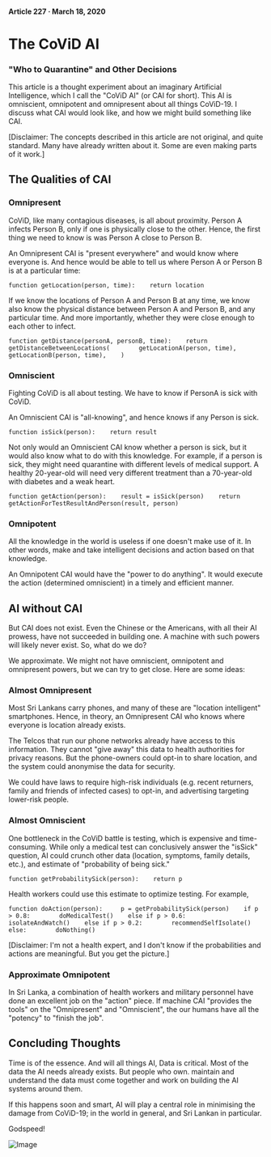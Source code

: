 #### Article 227 · March 18, 2020

# The CoViD AI

### "Who to Quarantine" and Other Decisions

This article is a thought experiment about an imaginary Artificial Intelligence, which I call the "CoViD AI" (or CAI for short). This AI is omniscient, omnipotent and omnipresent about all things CoViD-19. I discuss what CAI would look like, and how we might build something like CAI.

[Disclaimer: The concepts described in this article are not original, and quite standard. Many have already written about it. Some are even making parts of it work.]

## The Qualities of CAI

### Omnipresent

CoViD, like many contagious diseases, is all about proximity. Person A infects Person B, only if one is physically close to the other. Hence, the first thing we need to know is was Person A close to Person B.

An Omnipresent CAI is "present everywhere" and would know where everyone is. And hence would be able to tell us where Person A or Person B is at a particular time:

```
function getLocation(person, time):    return location
```

If we know the locations of Person A and Person B at any time, we know also know the physical distance between Person A and Person B, and any particular time. And more importantly, whether they were close enough to each other to infect.

```
function getDistance(personA, personB, time):    return getDistanceBetweenLocations(        getLocationA(person, time),        getLocationB(person, time),    )
```

### Omniscient

Fighting CoViD is all about testing. We have to know if PersonA is sick with CoViD.

An Omniscient CAI is "all-knowing", and hence knows if any Person is sick.

```
function isSick(person):    return result
```

Not only would an Omniscient CAI know whether a person is sick, but it would also know what to do with this knowledge. For example, if a person is sick, they might need quarantine with different levels of medical support. A healthy 20-year-old will need very different treatment than a 70-year-old with diabetes and a weak heart.

```
function getAction(person):    result = isSick(person)    return getActionForTestResultAndPerson(result, person)
```

### Omnipotent

All the knowledge in the world is useless if one doesn't make use of it. In other words, make and take intelligent decisions and action based on that knowledge.

An Omnipotent CAI would have the "power to do anything". It would execute the action (determined omniscient) in a timely and efficient manner.

## AI without CAI

But CAI does not exist. Even the Chinese or the Americans, with all their AI prowess, have not succeeded in building one. A machine with such powers will likely never exist. So, what do we do?

We approximate. We might not have omniscient, omnipotent and omnipresent powers, but we can try to get close. Here are some ideas:

### Almost Omnipresent

Most Sri Lankans carry phones, and many of these are "location intelligent" smartphones. Hence, in theory, an Omnipresent CAI who knows where everyone is location already exists.

The Telcos that run our phone networks already have access to this information. They cannot "give away" this data to health authorities for privacy reasons. But the phone-owners could opt-in to share location, and the system could anonymise the data for security.

We could have laws to require high-risk individuals (e.g. recent returners, family and friends of infected cases) to opt-in, and advertising targeting lower-risk people.

### Almost Omniscient

One bottleneck in the CoViD battle is testing, which is expensive and time-consuming. While only a medical test can conclusively answer the "isSick" question, AI could crunch other data (location, symptoms, family details, etc.), and estimate of "probability of being sick."

```
function getProbabilitySick(person):    return p
```

Health workers could use this estimate to optimize testing. For example,

```
function doAction(person):     p = getProbabilitySick(person)    if p > 0.8:        doMedicalTest()    else if p > 0.6:        isolateAndWatch()    else if p > 0.2:        recommendSelfIsolate()    else:        doNothing()
```

[Disclaimer: I'm not a health expert, and I don't know if the probabilities and actions are meaningful. But you get the picture.]

### Approximate Omnipotent

In Sri Lanka, a combination of health workers and military personnel have done an excellent job on the "action" piece. If machine CAI "provides the tools" on the "Omnipresent" and "Omniscient", the our humans have all the "potency" to "finish the job".

## Concluding Thoughts

Time is of the essence. And will all things AI, Data is critical. Most of the data the AI needs already exists. But people who own. maintain and understand the data must come together and work on building the AI systems around them.

If this happens soon and smart, AI will play a central role in minimising the damage from CoViD-19; in the world in general, and Sri Lankan in particular.

Godspeed!

![Image](https://cdn-images-1.medium.com/max/800/1*JlsxfiVoKNyFJsGqtrML-g.jpeg)